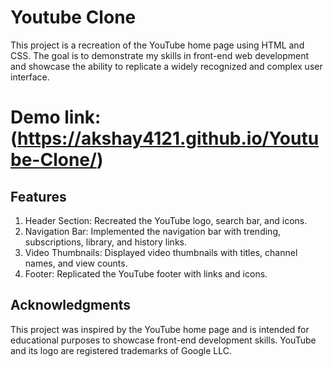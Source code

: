 
# Youtube Clone

This project is a recreation of the YouTube home page using HTML and CSS. The goal is to demonstrate my skills in front-end web development and showcase the ability to replicate a widely recognized and complex user interface.

# Demo link: (https://akshay4121.github.io/Youtube-Clone/)

## Features 
  1. Header Section: Recreated the YouTube logo, search bar, and icons.
  2. Navigation Bar: Implemented the navigation bar with trending, subscriptions, library, and history links.
  3. Video Thumbnails: Displayed video thumbnails with titles, channel names, and view counts.
  4. Footer: Replicated the YouTube footer with links and icons.

## Acknowledgments
This project was inspired by the YouTube home page and is intended for educational purposes to showcase front-end development skills. YouTube and its logo are registered trademarks of Google LLC.


